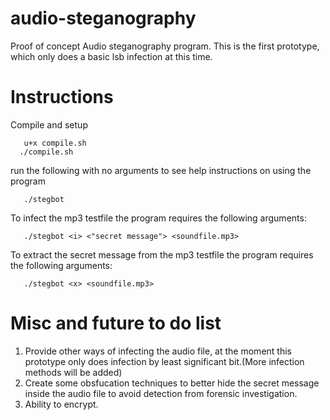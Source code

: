 # audio-steganography

Proof of concept Audio steganography program. This is the first prototype, which only does a basic lsb infection at this time.

# Instructions

Compile and setup

       u+x compile.sh
      ./compile.sh
      
run the following with no arguments to see help instructions on using the program
          
       ./stegbot
       
To infect the mp3 testfile the program requires the following arguments:

       ./stegbot <i> <"secret message"> <soundfile.mp3> 
       
To extract the secret message from the mp3 testfile the program requires the following arguments:

       ./stegbot <x> <soundfile.mp3>
       
       

# Misc and future to do list

1. Provide other ways of infecting the audio file, at the moment this prototype only does infection by least significant bit.(More infection methods will be added)
2. Create some obsfucation techniques to better hide the secret message inside the audio file to avoid detection from forensic investigation.
3. Ability to encrypt.
